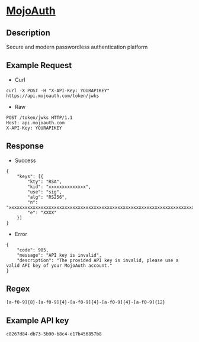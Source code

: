 # [MojoAuth](https://mojoauth.com/)

## __Description__
Secure and modern passwordless authentication platform

## __Example Request__
* Curl
```
curl -X POST -H "X-API-Key: YOURAPIKEY" https://api.mojoauth.com/token/jwks
```

* Raw
```
POST /token/jwks HTTP/1.1
Host: api.mojoauth.com
X-API-Key: YOURAPIKEY
```

## __Response__
* Success
```
{
    "keys": [{
        "kty": "RSA",
        "kid": "xxxxxxxxxxxxxx",
        "use": "sig",
        "alg": "RS256",
        "n": "xxxxxxxxxxxxxxxxxxxxxxxxxxxxxxxxxxxxxxxxxxxxxxxxxxxxxxxxxxxxxxxxxxxxxx",
        "e": "XXXX"
    }]
}
```
* Error
```
{
    "code": 905,
    "message": "API key is invalid",
    "description": "The provided API key is invalid, please use a valid API key of your MojoAuth account."
}
```

## __Regex__
```
[a-f0-9]{8}-[a-f0-9]{4}-[a-f0-9]{4}-[a-f0-9]{4}-[a-f0-9]{12}
```

## __Example API key__
```
c8267d84-db73-5b90-b8c4-e17b456857b8
```